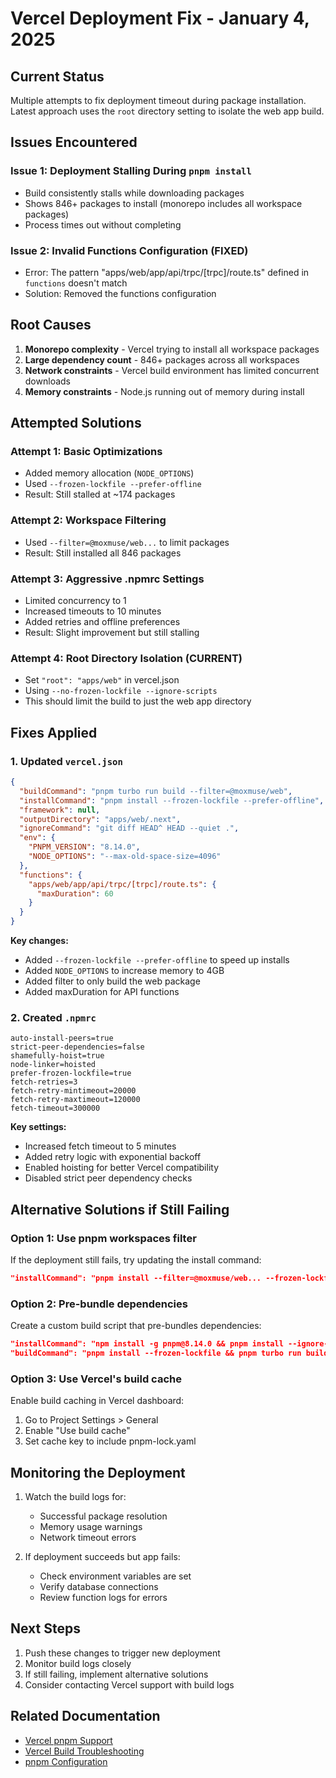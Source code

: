 # Vercel Deployment Fix - January 4, 2025

## Current Status
Multiple attempts to fix deployment timeout during package installation. Latest approach uses the `root` directory setting to isolate the web app build.

## Issues Encountered

### Issue 1: Deployment Stalling During `pnpm install`
- Build consistently stalls while downloading packages
- Shows 846+ packages to install (monorepo includes all workspace packages)
- Process times out without completing

### Issue 2: Invalid Functions Configuration (FIXED)
- Error: The pattern "apps/web/app/api/trpc/[trpc]/route.ts" defined in `functions` doesn't match
- Solution: Removed the functions configuration

## Root Causes
1. **Monorepo complexity** - Vercel trying to install all workspace packages
2. **Large dependency count** - 846+ packages across all workspaces
3. **Network constraints** - Vercel build environment has limited concurrent downloads
4. **Memory constraints** - Node.js running out of memory during install

## Attempted Solutions

### Attempt 1: Basic Optimizations
- Added memory allocation (`NODE_OPTIONS`)
- Used `--frozen-lockfile --prefer-offline`
- Result: Still stalled at ~174 packages

### Attempt 2: Workspace Filtering
- Used `--filter=@moxmuse/web...` to limit packages
- Result: Still installed all 846 packages

### Attempt 3: Aggressive .npmrc Settings
- Limited concurrency to 1
- Increased timeouts to 10 minutes
- Added retries and offline preferences
- Result: Slight improvement but still stalling

### Attempt 4: Root Directory Isolation (CURRENT)
- Set `"root": "apps/web"` in vercel.json
- Using `--no-frozen-lockfile --ignore-scripts`
- This should limit the build to just the web app directory

## Fixes Applied

### 1. Updated `vercel.json`
```json
{
  "buildCommand": "pnpm turbo run build --filter=@moxmuse/web",
  "installCommand": "pnpm install --frozen-lockfile --prefer-offline",
  "framework": null,
  "outputDirectory": "apps/web/.next",
  "ignoreCommand": "git diff HEAD^ HEAD --quiet .",
  "env": {
    "PNPM_VERSION": "8.14.0",
    "NODE_OPTIONS": "--max-old-space-size=4096"
  },
  "functions": {
    "apps/web/app/api/trpc/[trpc]/route.ts": {
      "maxDuration": 60
    }
  }
}
```

**Key changes:**
- Added `--frozen-lockfile --prefer-offline` to speed up installs
- Added `NODE_OPTIONS` to increase memory to 4GB
- Added filter to only build the web package
- Added maxDuration for API functions

### 2. Created `.npmrc`
```
auto-install-peers=true
strict-peer-dependencies=false
shamefully-hoist=true
node-linker=hoisted
prefer-frozen-lockfile=true
fetch-retries=3
fetch-retry-mintimeout=20000
fetch-retry-maxtimeout=120000
fetch-timeout=300000
```

**Key settings:**
- Increased fetch timeout to 5 minutes
- Added retry logic with exponential backoff
- Enabled hoisting for better Vercel compatibility
- Disabled strict peer dependency checks

## Alternative Solutions if Still Failing

### Option 1: Use pnpm workspaces filter
If the deployment still fails, try updating the install command:
```json
"installCommand": "pnpm install --filter=@moxmuse/web... --frozen-lockfile"
```

### Option 2: Pre-bundle dependencies
Create a custom build script that pre-bundles dependencies:
```json
"installCommand": "npm install -g pnpm@8.14.0 && pnpm install --ignore-scripts",
"buildCommand": "pnpm install --frozen-lockfile && pnpm turbo run build"
```

### Option 3: Use Vercel's build cache
Enable build caching in Vercel dashboard:
1. Go to Project Settings > General
2. Enable "Use build cache"
3. Set cache key to include pnpm-lock.yaml

## Monitoring the Deployment

1. Watch the build logs for:
   - Successful package resolution
   - Memory usage warnings
   - Network timeout errors

2. If deployment succeeds but app fails:
   - Check environment variables are set
   - Verify database connections
   - Review function logs for errors

## Next Steps

1. Push these changes to trigger new deployment
2. Monitor build logs closely
3. If still failing, implement alternative solutions
4. Consider contacting Vercel support with build logs

## Related Documentation
- [Vercel pnpm Support](https://vercel.com/docs/build-systems/pnpm)
- [Vercel Build Troubleshooting](https://vercel.com/docs/troubleshooting/deployment)
- [pnpm Configuration](https://pnpm.io/npmrc)
